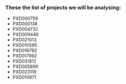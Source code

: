 ### These the list of projects we will be analysing:

- PXD000759
- PXD000138
- PXD004732
- PXD009449
- PXD021013
- PXD010595
- PXD016782
- PXD017992
- PXD031812
- PXD005890
- PXD023119
- PXD010871

